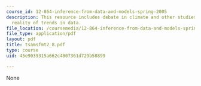 ```yaml
---
course_id: 12-864-inference-from-data-and-models-spring-2005
description: This resource includes debate in climate and other studies concerns the
  reality of trends in data.
file_location: /coursemedia/12-864-inference-from-data-and-models-spring-2005/45e9039315a662c4807361d729b58899_tsamsfmt2_8.pdf
file_type: application/pdf
layout: pdf
title: tsamsfmt2_8.pdf
type: course
uid: 45e9039315a662c4807361d729b58899

---
```

None